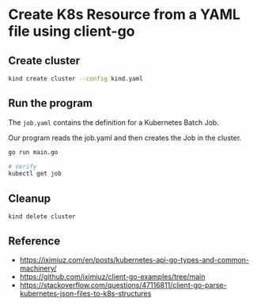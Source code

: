 # Create K8s Resource from a YAML file using client-go

## Create cluster

```bash
kind create cluster --config kind.yaml
```

## Run the program

The `job.yaml` contains the definition for a Kubernetes Batch Job.

Our program reads the job.yaml and then creates the Job in the cluster.

```bash
go run main.go

# Verify
kubectl get job
```

## Cleanup

`kind delete cluster`

## Reference

- https://iximiuz.com/en/posts/kubernetes-api-go-types-and-common-machinery/
- https://github.com/iximiuz/client-go-examples/tree/main 
- https://stackoverflow.com/questions/47116811/client-go-parse-kubernetes-json-files-to-k8s-structures